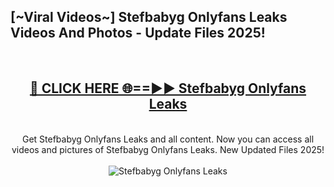 <h2>[~Viral Videos~] Stefbabyg Onlyfans Leaks Videos And Photos - Update Files 2025!</h2>
<br>
<div align="center">
<h2><a href="https://top-ai-tools.click/QrbHav" rel="nofollow">🔴 CLICK HERE 🌐==►► Stefbabyg Onlyfans Leaks</a></h2>
<br>
Get Stefbabyg Onlyfans Leaks and all content. Now you can access all videos and pictures of Stefbabyg Onlyfans Leaks. New Updated Files 2025!
<br>
<br>
<a href="https://top-ai-tools.click/QrbHav" rel="nofollow" data-target="animated-image.originalLink"><img src="https://i.ibb.co.com/WyWwxjT/player-gif2.gif" alt="Stefbabyg Onlyfans Leaks" style="max-width: 100%; display: inline-block;" data-target="animated-image.originalImage"></a>
</div>
<br>